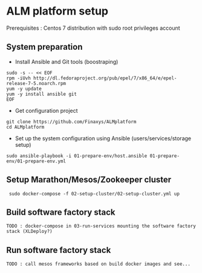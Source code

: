 # ALM platform setup
Prerequisites : Centos 7 distribution with sudo root privileges account    
  
## System preparation
- Install Ansible and Git tools (boostraping) 
```  
sudo -s -- << EOF  
rpm -iUvh http://dl.fedoraproject.org/pub/epel/7/x86_64/e/epel-release-7-5.noarch.rpm  
yum -y update  
yum -y install ansible git  
EOF
``` 
- Get configuration project  
```  
git clone https://github.com/Finaxys/ALMplatform  
cd ALMplatform  
```  
- Set up the system configuration using Ansible (users/services/storage setup)  
```  
sudo ansible-playbook -i 01-prepare-env/host.ansible 01-prepare-env/01-prepare-env.yml  
```  
  
## Setup Marathon/Mesos/Zookeeper cluster  
```  
 sudo docker-compose -f 02-setup-cluster/02-setup-cluster.yml up  
```  
  
## Build software factory stack  
```  
TODO : docker-compose in 03-run-services mounting the software factory stack (XLDeploy?)
```  
  
## Run software factory stack  
```  
TODO : call mesos frameworks based on build docker images and see...
```  
